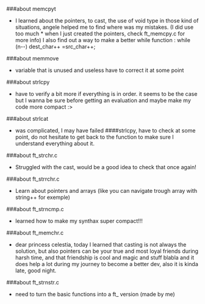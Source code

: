 ###about memcpyt
- I learned about the pointers, to cast, the use of void type in those kind of situations, angele helped me to 
  find where was my mistakes. (I did use too much * when I just created the pointers, check ft_memcpy.c for more
  info) I also find out a way to make a better while function : while (n--) dest_char++ =src_char++;

###about memmove
- variable that is unused and useless have to correct it at some point

###about strlcpy
- have to verify a bit more if everything is in order. it seems to be the case but I wanna be sure before getting an evaluation and maybe make my code more compact :>

###about strlcat
- was complicated, I may have failed ####strlcpy, have to check at some point, do not hesitate to get back to the function to make sure I understand everything about it.

###about ft_strchr.c
- Struggled with the cast, would be a good idea to check that once again!

###about ft_strrchr.c
- Learn about pointers and arrays (like you can navigate trough array with string++ for exemple)

###about ft_strncmp.c 
- learned how to make my synthax super compact!!!

###about ft_memchr.c 
- dear princess celestia, today I learned that casting is not always the solution, but also pointers can be your true and most loyal friends during harsh time, and that friendship is cool  and magic and stuff blabla  and it does help a lot during my journey to become a better dev, also it is kinda late, good night.

###about ft_strnstr.c 
- need to turn the basic functions into a ft_ version (made by me)
